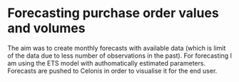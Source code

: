 # Forecasting purchase order values and volumes

The aim was to create monthly forecasts with available data (which is limit of the data due to less number of observations in the past).
For forecasting I am using the ETS model with authomatically estimated parameters. 
Forecasts are pushed to Celonis in order to visualise it for the end user.
